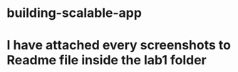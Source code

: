 # building-scalable-app

<h1> I have attached every screenshots to Readme file inside the lab1 folder</h1>
